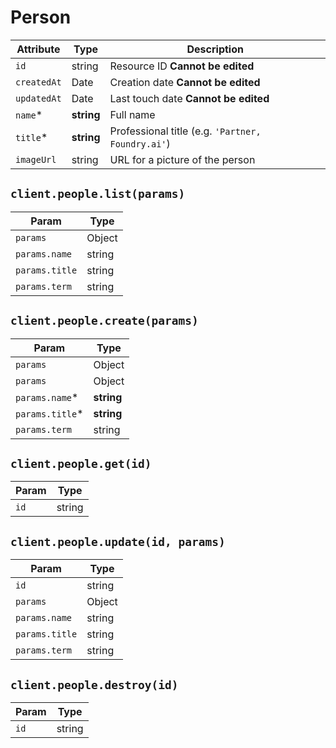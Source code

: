# Person

| Attribute | Type | Description |
| --------- | ---- | ----------- |
| `id`        | string     | Resource ID **Cannot be edited** |
| `createdAt` | Date       | Creation date **Cannot be edited** |
| `updatedAt` | Date       | Last touch date **Cannot be edited** |
| `name`*     | **string** | Full name |
| `title`*    | **string** | Professional title (e.g. `'Partner, Foundry.ai'`) |
| `imageUrl`  | string     | URL for a picture of the person |

## `client.people.list(params)`

| Param | Type |
|-------|------|
| `params`       | Object |
| `params.name`  | string |
| `params.title` | string |
| `params.term`  | string |

## `client.people.create(params)`

| Param | Type |
|-------|------|
| `params`        | Object |
| `params`        | Object |
| `params.name`*  | **string** |
| `params.title`* | **string** |
| `params.term`   | string |

## `client.people.get(id)`

| Param | Type |
|-------|------|
| `id` | string |

## `client.people.update(id, params)`

| Param | Type |
|-------|------|
| `id`           | string |
| `params`       | Object |
| `params.name`  | string |
| `params.title` | string |
| `params.term`  | string |

## `client.people.destroy(id)`

| Param | Type |
|-------|------|
| `id` | string |
